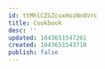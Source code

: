 ```yaml
---
id: ttMhlCZGZcuxHozNn8Vrc
title: Cookbook
desc: ''
updated: 1643651547261
created: 1643651543718
publish: false
---
```


